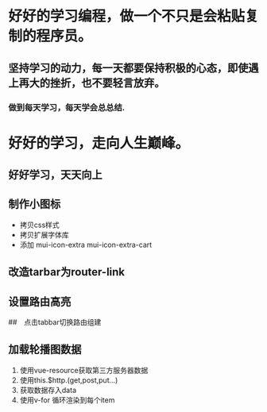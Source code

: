 # 好好的学习编程，做一个不只是会粘贴复制的程序员。
## 坚持学习的动力，每一天都要保持积极的心态，即使遇上再大的挫折，也不要轻言放弃。
### 做到每天学习，每天学会总总结.
# 好好的学习，走向人生巅峰。
## 好好学习，天天向上
## 制作小图标
+ 拷贝css样式
+ 拷贝扩展字体库
+ 添加 mui-icon-extra mui-icon-extra-cart
## 改造tarbar为router-link
## 设置路由高亮
##　点击tabbar切换路由组建
## 加载轮播图数据
1. 使用vue-resource获取第三方服务器数据
2. 使用this.$http.(get,post,put...)
3. 获取数据存入data
4. 使用v-for 循环渲染到每个item